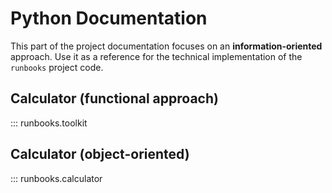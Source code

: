 # Python Documentation

This part of the project documentation focuses on
an **information-oriented** approach. Use it as a
reference for the technical implementation of the
`runbooks` project code.

## Calculator (functional approach)

::: runbooks.toolkit

## Calculator (object-oriented)

::: runbooks.calculator
